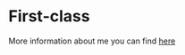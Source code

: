 # First-class

More information about me you can find [here](https://github.com/miroslavveljanoski/First-class/blob/master/About_me.md)
